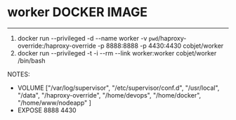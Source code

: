 # worker DOCKER IMAGE
--------

1. docker run --privileged -d --name worker -v `pwd`/haproxy-override:/haproxy-override -p 8888:8888 -p 4430:4430 cobjet/worker
2. docker run --privileged -t -i --rm --link worker:worker cobjet/worker /bin/bash

NOTES:
- VOLUME ["/var/log/supervisor", "/etc/supervisor/conf.d", "/usr/local", "/data", "/haproxy-override", "/home/devops", "/home/docker", "/home/www/nodeapp" ]
- EXPOSE 8888 4430
